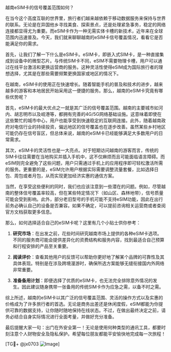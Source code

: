 越南eSIM卡的信号覆盖范围如何？

在当今这个高度互联的世界里，旅行者们越来越依赖于移动数据服务来保持与世界的联系。无论是在异国他乡寻找美食、探索景点，还是处理紧急事务，稳定的网络连接都显得尤为重要。而eSIM卡作为一种无需实体卡槽的新技术，近年来在全球范围内迅速普及。今天，我们就来聊聊越南的eSIM卡信号覆盖情况，看看它是否能满足你的需求。

首先，让我们了解一下什么是eSIM卡。eSIM卡，即嵌入式SIM卡，是一种直接集成到设备中的微型芯片。与传统SIM卡不同，eSIM不需要物理卡槽，用户可以通过在线平台激活和更换运营商的服务。这种灵活性使得eSIM成为国际旅行者的理想选择，尤其是在那些需要频繁更换国家或地区的情况下。

在越南，eSIM卡的使用正在快速增长。随着智能手机的普及和技术的进步，越来越多的游客和本地居民开始采用这一便捷的服务。那么，越南的eSIM卡究竟有哪些优势呢？

首先，eSIM卡的最大优点之一就是其广泛的信号覆盖范围。越南的主要城市如河内、胡志明市以及岘港等，都拥有完善的4G/5G网络基础设施。这意味着即使在这些繁忙的城市中心，用户也能享受到快速稳定的互联网连接。此外，随着越南政府对电信行业的持续投资，偏远地区的信号覆盖也在逐步改善。虽然某些乡村地区可能仍存在信号盲区，但总体来说，越南的eSIM卡已经能够满足大多数用户的日常需求。

其次，eSIM卡的灵活性也是一大亮点。对于短期访问越南的游客而言，传统的SIM卡往往需要在当地购买并插入手机中，这不仅麻烦而且可能面临语言障碍。而eSIM则完全避免了这些问题，用户只需通过手机上的应用程序即可轻松激活所需的服务。更重要的是，eSIM允许用户根据实际需要调整流量套餐，比如选择日包、周包或者月包，从而实现更加经济实惠的通信方案。

当然，在享受这些便利的同时，我们也应该注意到一些潜在的问题。例如，尽管越南的整体信号覆盖率较高，但在某些特定情况下（如山区、森林地带），信号质量可能会受到影响。此外，部分老旧型号的手机可能不支持eSIM功能，因此在出行前务必确认自己的设备是否兼容。如果不确定，可以提前咨询相关运营商或者查阅官方文档获取更多信息。

那么，如何选择适合自己的eSIM卡呢？这里有几个小贴士供你参考：

1. **研究市场**：在出发之前，花些时间研究越南市场上提供的各种eSIM卡选项。不同的服务商可能会提供差异化的资费结构和服务内容，找到最适合自己预算和行程安排的产品至关重要。

2. **阅读评价**：查看其他用户的反馈可以帮助你更好地了解某个品牌的可靠性及其具体表现。特别是在涉及跨境漫游时，确保所选方案能够无缝衔接国内外网络非常重要。

3. **准备备用计划**：即便选择了优质的eSIM卡，也无法完全排除意外情况的发生。因此建议随身携带一张备用的传统SIM卡作为应急之需，以备不时之需。

综上所述，越南的eSIM卡以其广泛的信号覆盖范围、灵活的操作方式以及实惠的价格成为了许多旅行者的首选。无论是商务出差还是休闲度假，eSIM都能为你提供可靠的数据支持，让你随时随地保持在线状态。不过，在做出最终决定之前，请务必结合自身实际情况进行全面考量，并做好充分准备。

最后提醒大家一句：出门在外安全第一！无论是使用何种类型的通讯工具，都要时刻注意个人财物安全及隐私保护。希望每位朋友都能平安愉快地完成每一次旅程！

[TG💪+ @jx0703 ![Image](https://github.com/user-attachments/assets/dbca1d08-cadb-493c-b0ec-ad6f7a83f270)]